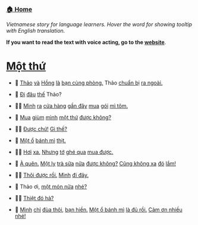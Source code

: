 ### [🏠 Home](/README.md "Go home")

_Vietnamese story for language learners. Hover the word for showing
tooltip with English translation._

__If you want to read the text with voice acting, go to the [website](https://vietblog.ocmoxa.com/pages/one-thing.html)__.


#  [Một thứ](/pages/one-thing.md "One thing")

- 📖 [Thảo](/pages/one-thing.md "Name of a person") [và](/pages/one-thing.md "and") [Hồng](/pages/one-thing.md "name of a person") [là](/pages/one-thing.md "are") [bạn cùng phòng.](/pages/one-thing.md "roomates") Thảo [chuẩn bị](/pages/one-thing.md "prepare") [ra ngoài.](/pages/one-thing.md "go out")

- 👧  [Đi](/pages/one-thing.md "Go") [đâu](/pages/one-thing.md "where") [thế](/pages/one-thing.md "[used to ask about something happening at the moment]") Thảo?

- 👱‍♀️  [Mình](/pages/one-thing.md "I") [ra](/pages/one-thing.md "go out") [cửa hàng](/pages/one-thing.md "go to the store") [gần đây](/pages/one-thing.md "near here") [mua](/pages/one-thing.md "buy") [gói](/pages/one-thing.md "a pack") [mì tôm.](/pages/one-thing.md "instant noodle")

- 👧  [Mua](/pages/one-thing.md "Buy") [giùm](/pages/one-thing.md "help") [mình](/pages/one-thing.md "me") [một thứ](/pages/one-thing.md "one thing") [được không?](/pages/one-thing.md "can you?")

- 👱‍♀️  [Được chứ!](/pages/one-thing.md "Good") [Gì thế?](/pages/one-thing.md "what is this?")

- 👧  [Một ổ](/pages/one-thing.md "a loaf") [bánh mì](/pages/one-thing.md "bread") [thịt.](/pages/one-thing.md "meat")

- 👱‍♀️  [Hơi](/pages/one-thing.md "a litle") [xa.](/pages/one-thing.md "far") [Nhưng](/pages/one-thing.md "But") [tớ](/pages/one-thing.md "I") [ghé qua](/pages/one-thing.md "come over") [mua được.](/pages/one-thing.md "to buy")

- 👧  [À quên.](/pages/one-thing.md "Oh, forgot") [Một ly](/pages/one-thing.md "a cup") [trà sữa](/pages/one-thing.md "milk tea") [nữa](/pages/one-thing.md "another") [được không?](/pages/one-thing.md "ok?") [Cũng không xa](/pages/one-thing.md "not far") [đó](/pages/one-thing.md "there") [lắm!](/pages/one-thing.md "very")

- 👱‍♀️  [Thôi được rồi.](/pages/one-thing.md "Alright!") [Mình](/pages/one-thing.md "I") [đi đây.](/pages/one-thing.md "am going")

- 👧  Thảo ơi, [một món nữa](/pages/one-thing.md "another thing") [nhé?](/pages/one-thing.md "ok?")

- 👱‍♀️  [Thiệt đó hả?](/pages/one-thing.md "Seriously?")

- 👧  [Mình](/pages/one-thing.md "I&#39;m") [chỉ](/pages/one-thing.md "just") [đùa thôi](/pages/one-thing.md "kidding"), [bạn hiền.](/pages/one-thing.md "my friend") [Một ổ bánh mì](/pages/one-thing.md "a loaf of bread") [là đủ rồi.](/pages/one-thing.md "is enough") [Cảm ơn nhiều nhé!](/pages/one-thing.md "thanks so much")




